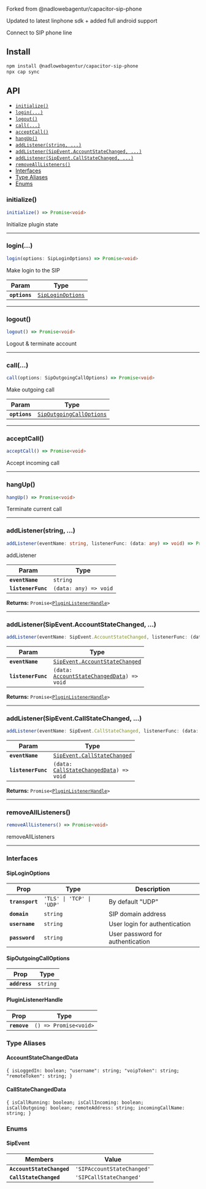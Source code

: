 
Forked from  @nadlowebagentur/capacitor-sip-phone

Updated to latest linphone sdk + added full android support

Connect to SIP phone line

## Install

```bash
npm install @nadlowebagentur/capacitor-sip-phone
npx cap sync
```

## API

<docgen-index>

* [`initialize()`](#initialize)
* [`login(...)`](#login)
* [`logout()`](#logout)
* [`call(...)`](#call)
* [`acceptCall()`](#acceptcall)
* [`hangUp()`](#hangup)
* [`addListener(string, ...)`](#addlistenerstring)
* [`addListener(SipEvent.AccountStateChanged, ...)`](#addlistenersipeventaccountstatechanged)
* [`addListener(SipEvent.CallStateChanged, ...)`](#addlistenersipeventcallstatechanged)
* [`removeAllListeners()`](#removealllisteners)
* [Interfaces](#interfaces)
* [Type Aliases](#type-aliases)
* [Enums](#enums)

</docgen-index>

<docgen-api>
<!--Update the source file JSDoc comments and rerun docgen to update the docs below-->

### initialize()

```typescript
initialize() => Promise<void>
```

Initialize plugin state

--------------------


### login(...)

```typescript
login(options: SipLoginOptions) => Promise<void>
```

Make login to the SIP

| Param         | Type                                                        |
| ------------- | ----------------------------------------------------------- |
| **`options`** | <code><a href="#siploginoptions">SipLoginOptions</a></code> |

--------------------


### logout()

```typescript
logout() => Promise<void>
```

Logout & terminate account

--------------------


### call(...)

```typescript
call(options: SipOutgoingCallOptions) => Promise<void>
```

Make outgoing call

| Param         | Type                                                                      |
| ------------- | ------------------------------------------------------------------------- |
| **`options`** | <code><a href="#sipoutgoingcalloptions">SipOutgoingCallOptions</a></code> |

--------------------


### acceptCall()

```typescript
acceptCall() => Promise<void>
```

Accept incoming call

--------------------


### hangUp()

```typescript
hangUp() => Promise<void>
```

Terminate current call

--------------------


### addListener(string, ...)

```typescript
addListener(eventName: string, listenerFunc: (data: any) => void) => Promise<PluginListenerHandle>
```

addListener

| Param              | Type                                |
| ------------------ | ----------------------------------- |
| **`eventName`**    | <code>string</code>                 |
| **`listenerFunc`** | <code>(data: any) =&gt; void</code> |

**Returns:** <code>Promise&lt;<a href="#pluginlistenerhandle">PluginListenerHandle</a>&gt;</code>

--------------------


### addListener(SipEvent.AccountStateChanged, ...)

```typescript
addListener(eventName: SipEvent.AccountStateChanged, listenerFunc: (data: AccountStateChangedData) => void) => Promise<PluginListenerHandle>
```

| Param              | Type                                                                                           |
| ------------------ | ---------------------------------------------------------------------------------------------- |
| **`eventName`**    | <code><a href="#sipevent">SipEvent.AccountStateChanged</a></code>                              |
| **`listenerFunc`** | <code>(data: <a href="#accountstatechangeddata">AccountStateChangedData</a>) =&gt; void</code> |

**Returns:** <code>Promise&lt;<a href="#pluginlistenerhandle">PluginListenerHandle</a>&gt;</code>

--------------------


### addListener(SipEvent.CallStateChanged, ...)

```typescript
addListener(eventName: SipEvent.CallStateChanged, listenerFunc: (data: CallStateChangedData) => void) => Promise<PluginListenerHandle>
```

| Param              | Type                                                                                     |
| ------------------ | ---------------------------------------------------------------------------------------- |
| **`eventName`**    | <code><a href="#sipevent">SipEvent.CallStateChanged</a></code>                           |
| **`listenerFunc`** | <code>(data: <a href="#callstatechangeddata">CallStateChangedData</a>) =&gt; void</code> |

**Returns:** <code>Promise&lt;<a href="#pluginlistenerhandle">PluginListenerHandle</a>&gt;</code>

--------------------


### removeAllListeners()

```typescript
removeAllListeners() => Promise<void>
```

removeAllListeners

--------------------


### Interfaces


#### SipLoginOptions

| Prop            | Type                                 | Description                      |
| --------------- | ------------------------------------ | -------------------------------- |
| **`transport`** | <code>'TLS' \| 'TCP' \| 'UDP'</code> | By default "UDP"                 |
| **`domain`**    | <code>string</code>                  | SIP domain address               |
| **`username`**  | <code>string</code>                  | User login for authentication    |
| **`password`**  | <code>string</code>                  | User password for authentication |


#### SipOutgoingCallOptions

| Prop          | Type                |
| ------------- | ------------------- |
| **`address`** | <code>string</code> |


#### PluginListenerHandle

| Prop         | Type                                      |
| ------------ | ----------------------------------------- |
| **`remove`** | <code>() =&gt; Promise&lt;void&gt;</code> |


### Type Aliases


#### AccountStateChangedData

<code>{ isLoggedIn: boolean; "username": string; "voipToken": string; "remoteToken": string; }</code>


#### CallStateChangedData

<code>{ isCallRunning: boolean; isCallIncoming: boolean; isCallOutgoing: boolean; remoteAddress: string; incomingCallName: string; }</code>


### Enums


#### SipEvent

| Members                   | Value                                 |
| ------------------------- | ------------------------------------- |
| **`AccountStateChanged`** | <code>'SIPAccountStateChanged'</code> |
| **`CallStateChanged`**    | <code>'SIPCallStateChanged'</code>    |

</docgen-api>
